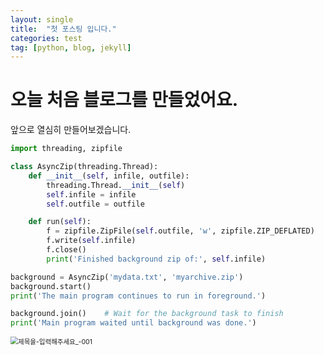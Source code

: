 ```yaml
---
layout: single
title:  "첫 포스팅 입니다."
categories: test
tag: [python, blog, jekyll]
---
```


# 오늘 처음 블로그를 만들었어요.

앞으로 열심히 만들어보겠습니다.

```python
import threading, zipfile

class AsyncZip(threading.Thread):
    def __init__(self, infile, outfile):
        threading.Thread.__init__(self)
        self.infile = infile
        self.outfile = outfile

    def run(self):
        f = zipfile.ZipFile(self.outfile, 'w', zipfile.ZIP_DEFLATED)
        f.write(self.infile)
        f.close()
        print('Finished background zip of:', self.infile)

background = AsyncZip('mydata.txt', 'myarchive.zip')
background.start()
print('The main program continues to run in foreground.')

background.join()    # Wait for the background task to finish
print('Main program waited until background was done.')
```

<img src="C:\Users\82104\OneDrive\바탕 화면\제목을-입력해주세요_-001.png" alt="제목을-입력해주세요_-001" style="zoom:75%;" />
